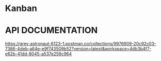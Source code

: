 # Kanban 

# API DOCUMENTATION
https://grey-astronaut-6123-1.postman.co/collections/9976909-20c92c03-7386-4deb-a64e-e9f743509b52?version=latest&workspace=4db3b4f7-e62b-41dd-8045-a537e259c964
